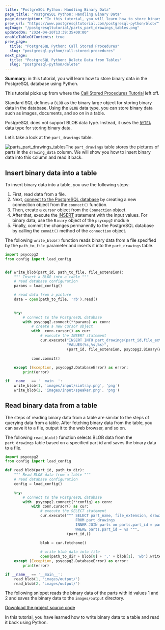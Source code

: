 ```yaml
---
title: "PostgreSQL Python: Handling Binary Data"
page_title: "PostgreSQL Python: Handling Binary Data"
page_description: "In this tutorial, you will learn how to store binary data in the PostgreSQL database using Python."
prev_url: "https://www.postgresqltutorial.com/postgresql-python/blob/"
ogImage: "/postgresqltutorial/parts_part_drawings_tables.png"
updatedOn: "2024-04-20T13:39:35+00:00"
enableTableOfContents: true
prev_page: 
  title: "PostgreSQL Python: Call Stored Procedures"
  slug: "postgresql-python/call-stored-procedures"
next_page: 
  title: "PostgreSQL Python: Delete Data from Tables"
  slug: "postgresql-python/delete"
---
```





**Summary**: in this tutorial, you will learn how to store binary data in the PostgreSQL database using Python.

This tutorial picks up from where the [Call Stored Procedures Tutorial](call-stored-procedures) left off.

Standard SQL defines a `BLOB` as the binary large object for storing binary data in the database. Using the `BLOB` data type, you can store binary data such as images, documents, and so on in a table.

PostgreSQL does not support BLOB data type. Instead, it uses the [`BYTEA` data type](../postgresql-tutorial/postgresql-bytea-data-type) for storing binary data.

Let’s take a look at the `part_drawings` table.

![parts_part_drawings_tables](/postgresqltutorial/parts_part_drawings_tables.png)The `part_drawings` table stores the pictures of parts in the `drawing_data` column. We will show you how to insert binary data into this column and read it back.


## Insert binary data into a table

To insert binary data into a table, you use the following steps:

1. First, read data from a file.
2. Next, [connect to the PostgreSQL database](connect) by creating a new connection object from the `connect()` function.
3. Then, create a `cursor` object from the `Connection` object.
4. After that, execute the [INSERT](../postgresql-tutorial/postgresql-insert) statement with the input values. For binary data, use the `Binary` object of the `psycopg2` module
5. Finally, commit the changes permanently to the PostgreSQL database by calling the `commit()` method of the `connection` object.

The following `write_blob()` function reads binary data from a file specified by the `path_to_file` parameter and inserts it into the `part_drawings` table.


```python
import psycopg2
from config import load_config


def write_blob(part_id, path_to_file, file_extension):
    """ Insert a BLOB into a table """
    # read database configuration
    params = load_config()

    # read data from a picture
    data = open(path_to_file, 'rb').read()

    
    try:
        # connect to the PostgresQL database
        with psycopg2.connect(**params) as conn:
            # create a new cursor object
            with  conn.cursor() as cur:
                # execute the INSERT statement
                cur.execute("INSERT INTO part_drawings(part_id,file_extension,drawing_data) " +
                            "VALUES(%s,%s,%s)",
                            (part_id, file_extension, psycopg2.Binary(data)))
                
            conn.commit()
        
    except (Exception, psycopg2.DatabaseError) as error:
        print(error)

if __name__ == '__main__':
    write_blob(1, 'images/input/simtray.png', 'png')
    write_blob(2, 'images/input/speaker.png', 'png')        
```

## Read binary data from a table

The steps of reading binary data from a table are similar to the steps of querying data from a table. After fetching binary data from the table, you can save it to a file, output it to the web browser, and so on.

The following `read_blob()` function selects BLOB data from the `part_drawings` table based on a specified part id and saves the binary data to a file.


```python
import psycopg2
from config import load_config

def read_blob(part_id, path_to_dir):
    """ Read BLOB data from a table """
    # read database configuration
    config = load_config()

    try:
        # connect to the PostgresQL database
        with  psycopg2.connect(**config) as conn:
            with conn.cursor() as cur:
                # execute the SELECT statement
                cur.execute(""" SELECT part_name, file_extension, drawing_data
                                FROM part_drawings
                                INNER JOIN parts on parts.part_id = part_drawings.part_id
                                WHERE parts.part_id = %s """,
                            (part_id,))

                blob = cur.fetchone()
                
                # write blob data into file
                open(path_to_dir + blob[0] + '.' + blob[1], 'wb').write(blob[2])
    except (Exception, psycopg2.DatabaseError) as error:
        print(error)

if __name__ == '__main__':
    read_blob(1, 'images/output/')
    read_blob(2, 'images/output/')                
```
The following snippet reads the binary data of the parts with id values 1 and 2 and saves the binary data to the `images/output` directory.

[Download the project source code](/postgresqltutorial/blob.zip)

In this tutorial, you have learned how to write binary data to a table and read it back using Python.

